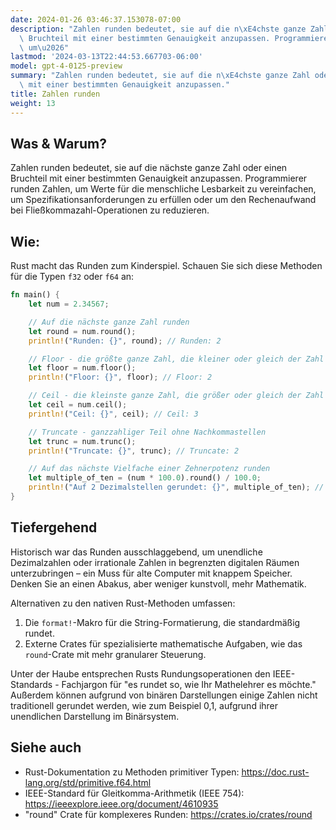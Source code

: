 ```yaml
---
date: 2024-01-26 03:46:37.153078-07:00
description: "Zahlen runden bedeutet, sie auf die n\xE4chste ganze Zahl oder einen\
  \ Bruchteil mit einer bestimmten Genauigkeit anzupassen. Programmierer runden Zahlen,\
  \ um\u2026"
lastmod: '2024-03-13T22:44:53.667703-06:00'
model: gpt-4-0125-preview
summary: "Zahlen runden bedeutet, sie auf die n\xE4chste ganze Zahl oder einen Bruchteil\
  \ mit einer bestimmten Genauigkeit anzupassen."
title: Zahlen runden
weight: 13
---
```


## Was & Warum?
Zahlen runden bedeutet, sie auf die nächste ganze Zahl oder einen Bruchteil mit einer bestimmten Genauigkeit anzupassen. Programmierer runden Zahlen, um Werte für die menschliche Lesbarkeit zu vereinfachen, um Spezifikationsanforderungen zu erfüllen oder um den Rechenaufwand bei Fließkommazahl-Operationen zu reduzieren.

## Wie:
Rust macht das Runden zum Kinderspiel. Schauen Sie sich diese Methoden für die Typen `f32` oder `f64` an:

```rust
fn main() {
    let num = 2.34567;

    // Auf die nächste ganze Zahl runden
    let round = num.round();
    println!("Runden: {}", round); // Runden: 2

    // Floor - die größte ganze Zahl, die kleiner oder gleich der Zahl ist
    let floor = num.floor();
    println!("Floor: {}", floor); // Floor: 2

    // Ceil - die kleinste ganze Zahl, die größer oder gleich der Zahl ist
    let ceil = num.ceil();
    println!("Ceil: {}", ceil); // Ceil: 3

    // Truncate - ganzzahliger Teil ohne Nachkommastellen
    let trunc = num.trunc();
    println!("Truncate: {}", trunc); // Truncate: 2

    // Auf das nächste Vielfache einer Zehnerpotenz runden
    let multiple_of_ten = (num * 100.0).round() / 100.0;
    println!("Auf 2 Dezimalstellen gerundet: {}", multiple_of_ten); // Auf 2 Dezimalstellen gerundet: 2.35
}
```

## Tiefergehend
Historisch war das Runden ausschlaggebend, um unendliche Dezimalzahlen oder irrationale Zahlen in begrenzten digitalen Räumen unterzubringen – ein Muss für alte Computer mit knappem Speicher. Denken Sie an einen Abakus, aber weniger kunstvoll, mehr Mathematik.

Alternativen zu den nativen Rust-Methoden umfassen:
1. Die `format!`-Makro für die String-Formatierung, die standardmäßig rundet.
2. Externe Crates für spezialisierte mathematische Aufgaben, wie das `round`-Crate mit mehr granularer Steuerung.

Unter der Haube entsprechen Rusts Rundungsoperationen den IEEE-Standards - Fachjargon für "es rundet so, wie Ihr Mathelehrer es möchte." Außerdem können aufgrund von binären Darstellungen einige Zahlen nicht traditionell gerundet werden, wie zum Beispiel 0,1, aufgrund ihrer unendlichen Darstellung im Binärsystem.

## Siehe auch
- Rust-Dokumentation zu Methoden primitiver Typen: https://doc.rust-lang.org/std/primitive.f64.html
- IEEE-Standard für Gleitkomma-Arithmetik (IEEE 754): https://ieeexplore.ieee.org/document/4610935
- "round" Crate für komplexeres Runden: https://crates.io/crates/round
